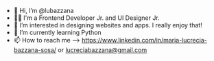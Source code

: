 - 👋 Hi, I’m @lubazzana
- 👩‍💻 I'm a Frontend Developer Jr. and UI Designer Jr.
- 👀 I’m interested in designing websites and apps. I really enjoy that!
- 🌱 I’m currently learning Python
- 📫 How to reach me --> https://www.linkedin.com/in/maria-lucrecia-bazzana-sosa/ or lucreciabazzana@gmail.com

<!---
lubazzana/lubazzana is a ✨ special ✨ repository because its `README.md` (this file) appears on your GitHub profile.
You can click the Preview link to take a look at your changes.
--->
